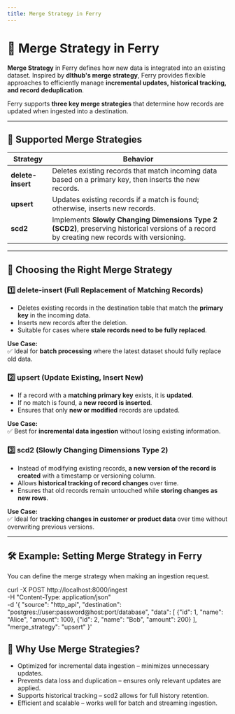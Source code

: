 ```yaml
---
title: Merge Strategy in Ferry
---
```


# 🔀 Merge Strategy in Ferry

**Merge Strategy** in Ferry defines how new data is integrated into an existing dataset. Inspired by **dlthub's merge strategy**, Ferry provides flexible approaches to efficiently manage **incremental updates, historical tracking, and record deduplication**.

Ferry supports **three key merge strategies** that determine how records are updated when ingested into a destination.

---

## 📌 Supported Merge Strategies

| Strategy          | Behavior |
|------------------|----------|
| **delete-insert** | Deletes existing records that match incoming data based on a primary key, then inserts the new records. |
| **upsert**        | Updates existing records if a match is found; otherwise, inserts new records. |
| **scd2**         | Implements **Slowly Changing Dimensions Type 2 (SCD2)**, preserving historical versions of a record by creating new records with versioning. |

---

## 🔄 Choosing the Right Merge Strategy

### 1️⃣ **delete-insert** (Full Replacement of Matching Records)
- Deletes existing records in the destination table that match the **primary key** in the incoming data.
- Inserts new records after the deletion.
- Suitable for cases where **stale records need to be fully replaced**.

**Use Case:**  
✅ Ideal for **batch processing** where the latest dataset should fully replace old data.

### 2️⃣ **upsert** (Update Existing, Insert New)
- If a record with a **matching primary key** exists, it is **updated**.  
- If no match is found, a **new record is inserted**.  
- Ensures that only **new or modified** records are updated.

**Use Case:**  
✅ Best for **incremental data ingestion** without losing existing information.  

### 3️⃣ **scd2** (Slowly Changing Dimensions Type 2)
- Instead of modifying existing records, **a new version of the record is created** with a timestamp or versioning column.  
- Allows **historical tracking of record changes** over time.  
- Ensures that old records remain untouched while **storing changes as new rows**.

**Use Case:**  
✅ Ideal for **tracking changes in customer or product data** over time without overwriting previous versions.  

---

## 🛠️ Example: Setting Merge Strategy in Ferry

You can define the merge strategy when making an ingestion request.

curl -X POST http://localhost:8000/ingest \
  -H "Content-Type: application/json" \
  -d '{
    "source": "http_api",
    "destination": "postgres://user:password@host:port/database",
    "data": [
      {"id": 1, "name": "Alice", "amount": 100},
      {"id": 2, "name": "Bob", "amount": 200}
    ],
    "merge_strategy": "upsert"
  }'


## 🚀 Why Use Merge Strategies?
 - Optimized for incremental data ingestion – minimizes unnecessary updates.
 - Prevents data loss and duplication – ensures only relevant updates are applied.
 - Supports historical tracking – scd2 allows for full history retention.
 - Efficient and scalable – works well for batch and streaming ingestion.